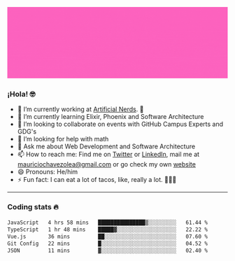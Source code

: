 ![Banner](banner.gif)

### ¡Hola! 🤓

- 🔭 I’m currently working at [Artificial Nerds](https://nerds.ai/). 🤖
- 🌱 I’m currently learning Elixir, Phoenix and Software Architecture
- 👯 I’m looking to collaborate on events with GitHub Campus Experts and GDG's
- 🤔 I’m looking for help with math
- 💬 Ask me about Web Development and Software Architecture
- 📫 How to reach me: Find me on [Twitter](https://twitter.com/ultr4nerd) or [LinkedIn](https://www.linkedin.com/in/mauricio-chávez-olea-4b46b7147/), mail me at [mauriciochavezolea@gmail.com](mailto:mauriciochavezolea@gmail.com) or go check my own [website](mauriciochavez.surge.sh)
- 😄 Pronouns: He/him
- ⚡ Fun fact: I can eat a lot of tacos, like, really a lot. 🌮🌮🌮

---

### Coding stats 🔥

<!--START_SECTION:waka-->
```text
JavaScript   4 hrs 58 mins   ███████████████▒░░░░░░░░░   61.44 % 
TypeScript   1 hr 48 mins    █████▓░░░░░░░░░░░░░░░░░░░   22.22 % 
Vue.js       36 mins         ██░░░░░░░░░░░░░░░░░░░░░░░   07.60 % 
Git Config   22 mins         █░░░░░░░░░░░░░░░░░░░░░░░░   04.52 % 
JSON         11 mins         ▓░░░░░░░░░░░░░░░░░░░░░░░░   02.40 % 
```
<!--END_SECTION:waka-->
